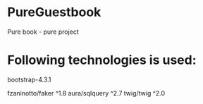 # PureGuestbook
Pure book - pure project


# Following technologies is used:
bootstrap-4.3.1

fzaninotto/faker ^1.8
aura/sqlquery ^2.7
twig/twig ^2.0